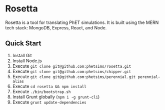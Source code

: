 # Rosetta

Rosetta is a tool for translating PhET simulations. It is built using the MERN tech stack: MongoDB, Express, React, and
Node.

## Quick Start

1. Install Git
2. Install Node.js
3. Execute `git clone git@github.com:phetsims/rosetta.git`
3. Execute `git clone git@github.com:phetsims/chipper.git`
3. Execute `git clone git@github.com:phetsims/perennial.git perennial-alias`
4. Execute `cd rosetta && npm install`
5. Execute `./bin/bootstrap.sh`
6. Install Grunt globally (`npm i -g grunt-cli`)
7. Execute `grunt update-dependencies`

